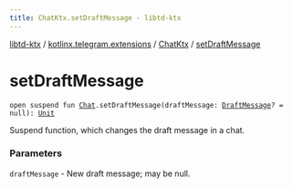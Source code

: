 ```yaml
---
title: ChatKtx.setDraftMessage - libtd-ktx
---
```


[libtd-ktx](../../index.html) / [kotlinx.telegram.extensions](../index.html) / [ChatKtx](index.html) / [setDraftMessage](./set-draft-message.html)

# setDraftMessage

`open suspend fun `[`Chat`](https://tdlibx.github.io/td/docs/org/drinkless/td/libcore/telegram/TdApi/Chat.html)`.setDraftMessage(draftMessage: `[`DraftMessage`](https://tdlibx.github.io/td/docs/org/drinkless/td/libcore/telegram/TdApi/DraftMessage.html)`? = null): `[`Unit`](https://kotlinlang.org/api/latest/jvm/stdlib/kotlin/-unit/index.html)

Suspend function, which changes the draft message in a chat.

### Parameters

`draftMessage` - New draft message; may be null.